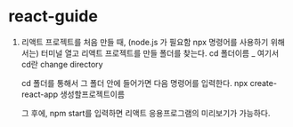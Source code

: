 # react-guide

1. 리액트 프로젝트를 처음 만들 때, (node.js 가 필요함 npx 명령어를 사용하기 위해서는)
   터미널 열고 리액트 프로젝트를 만들 폴더를 찾는다.
   cd 폴더이름 _ 여기서 cd란 change directory

   cd 폴더를 통해서 그 폴더 안에 들어가면 다음 명령어를 입력한다.
   npx create-react-app 생성할프로젝트이름

   그 후에, npm start를 입력하면 리액트 응용프로그램의 미리보기가 가능하다.
